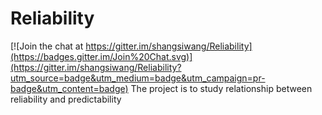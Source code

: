 # Reliability

[![Join the chat at https://gitter.im/shangsiwang/Reliability](https://badges.gitter.im/Join%20Chat.svg)](https://gitter.im/shangsiwang/Reliability?utm_source=badge&utm_medium=badge&utm_campaign=pr-badge&utm_content=badge)
The project is to study relationship between reliability and predictability

